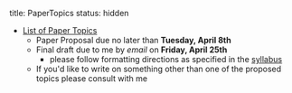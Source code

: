 title: PaperTopics
status: hidden

- [List of Paper Topics](https://www.dropbox.com/s/lo32mi05vearasy/ModernPaperTopics.pdf)
    + Paper Proposal due no later than __Tuesday, April 8th__
    + Final draft due to me by _email_ on __Friday, April 25th__
        * please follow formatting directions as specified in the [syllabus](|filename|/pdfs/phil232/ModernSyllabus.pdf)
    + If you'd like to write on something other than one of the proposed topics please consult with me